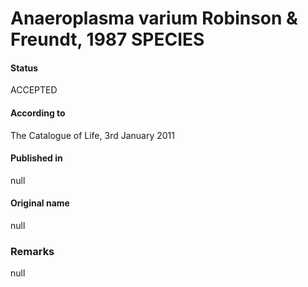 # Anaeroplasma varium Robinson & Freundt, 1987 SPECIES

#### Status
ACCEPTED

#### According to
The Catalogue of Life, 3rd January 2011

#### Published in
null

#### Original name
null

### Remarks
null